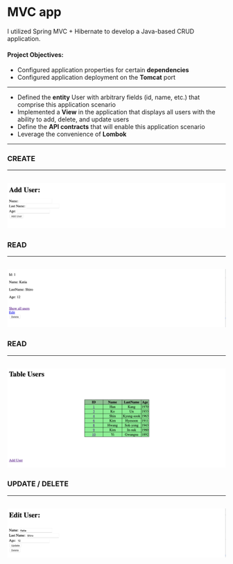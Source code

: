 # MVC app

I utilized Spring MVC + Hibernate to develop a Java-based CRUD application. 

#### Project Objectives:

- Configured application properties for certain **dependencies** 
- Configured application deployment on the **Tomcat** port
 ----
- Defined the **entity** User with arbitrary fields (id, name, etc.) that comprise this application scenario
- Implemented a **View** in the application that displays all users with the ability to add, delete, and update users
- Define the **API contracts** that will enable this application scenario
- Leverage the convenience of **Lombok**  
 ----    

### CREATE
----
![alt-текст](https://github.com/e-terven/pp_231_2/blob/1ff1f7665ef8c0ca80476f3f18010f395332c2c5/images/Create%202023-07-16%20at%2020.25.47.png)
----

### READ
----
![alt-текст](https://github.com/e-terven/pp_231_2/blob/6a13e01f83f5ca1c691f886ed8df65a3b5dd9860/images/Read%202023-07-16%20at%2020.26.26.png)
----

### READ
----
![alt-текст](https://github.com/e-terven/pp_231_2/blob/17277408ad005766db5c20932db7b7ceb0313909/images/Read%202023-07-16%20at%2020.36.00.png)
----

### UPDATE / DELETE
----
![alt-текст](https://github.com/e-terven/pp_231_2/blob/8e9e17ab037dea5d01780373db4576789195ac15/images/Update_Delete%202023-07-16%20at%2020.26.48.png)
----
